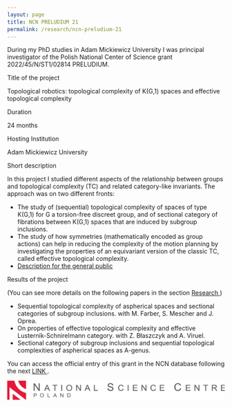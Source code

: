 ```yaml
---
layout: page
title: NCN PRELUDIUM 21
permalink: /research/ncn-preludium-21
---
```




During my PhD studies in Adam Mickiewicz University I was principal investigator of the Polish National Center of Science grant 2022/45/N/ST1/02814 PRELUDIUM. 

<p class="text-bold text-underline"> Title of the project </p>
<p> Topological robotics: topological complexity of K(G,1) spaces and effective topological complexity</p>

<p class="text-bold text-underline"> Duration </p>
<p>24 months</p>

<p class="text-bold text-underline"> Hosting Institution </p>
<p>Adam Mickiewicz University</p>

<p class="text-bold text-underline"> Short description </p>

<p>In this project I studied different aspects of the relationship between groups and topological complexity (TC) and related category-like invariants. The approach was on two different fronts:</p>

<ul class="list-objectives-NCN">
<li>The study of (sequential) topological complexity of spaces of type K(G,1) for G a torsion-free discreet group, and of sectional category of fibrations between K(G,1) spaces that are induced by subgroup inclusions.</li>

<li> The study of how symmetries (mathematically encoded as group actions) can help in reducing the complexity of the motion planning by investigating the properties of  an equivariant version of the classic TC, called effective topological complexity.</li>

<li> <a href="https://drive.google.com/file/d/1gG53X-VoYb8I2gFr8M7wS61Jt2Gy-7yR/view" target="_blank"> Description for the general public </a> </li>
</ul>

<p class="text-bold text-underline"> Results of the project </p>

<p class="text-italic"> (You can see more details on the following papers in the section <a href="https://arturoespinosabaro.github.io/research/"> Research </a>) </p>

<ul class="list-ooutcomes-NCN">
<li>Sequential topological complexity of aspherical spaces and sectional categories of subgroup inclusions.  with M. Farber, S. Mescher and J. Oprea.</li>

<li>On properties of effective topological complexity and effective Lusternik-Schnirelmann category. with Z. Błaszczyk and A. Viruel.</li>

<li>Sectional category of subgroup inclusions and sequential topological complexities of aspherical spaces as A-genus.</li>
</ul>


<p>You can access the official entry of this grant in the NCN database following the next 
<a href="https://projekty.ncn.gov.pl/en/index.php?projekt_id=556429" target="_blank"> LINK </a>.</p>


<img src="../images/NCN.png" alt="Logo of NCN"> 